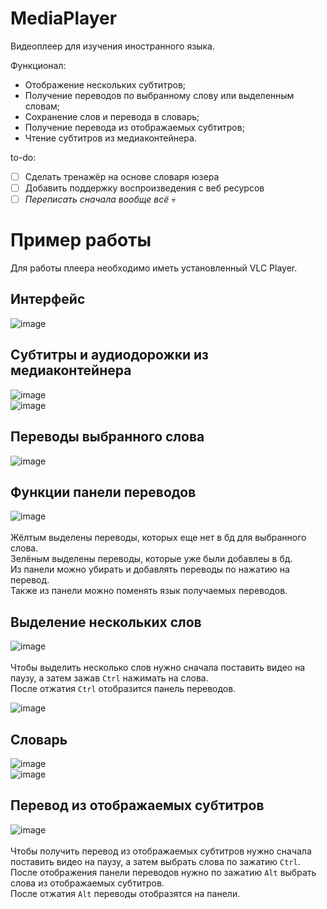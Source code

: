 # MediaPlayer
Видеоплеер для изучения иностранного языка.<br>

Функционал:
* Отображение нескольких субтитров;
* Получение переводов по выбранному слову или выделенным словам;
* Сохранение слов и перевода в словарь;
* Получение перевода из отображаемых субтитров;
* Чтение субтитров из медиаконтейнера.

to-do:
- [ ] Сделать тренажёр на основе словаря юзера
- [ ] Добавить поддержку воспроизведения с веб ресурсов
- [ ] _Переписать сначала вообще всё_ 💀
  
# Пример работы
Для работы плеера необходимо иметь установленный VLC Player.

## Интерфейс
![image](https://github.com/Lidoncor/media-player/assets/87908043/36ec6d00-da6f-4e12-ae2e-56dbaf89c261)

## Субтитры и аудиодорожки из медиаконтейнера
![image](https://github.com/Lidoncor/media-player/assets/87908043/75106879-4085-4a61-8301-922b40de1a7a)<br>
![image](https://github.com/Lidoncor/media-player/assets/87908043/03264ddf-0fd3-46df-8de2-4bd10d71d074)

## Переводы выбранного слова
![image](https://github.com/Lidoncor/media-player/assets/87908043/51aa4671-81fa-4709-8411-6628831c175a)

## Функции панели переводов
![image](https://github.com/Lidoncor/media-player/assets/87908043/28b1a6e4-c664-4437-a48e-a14dfdb737db)<br><br>
Жёлтым выделены переводы, которых еще нет в бд для выбранного слова.<br>
Зелёным выделены переводы, которые уже были добавлеы в бд.<br>
Из панели можно убирать и добавлять переводы по нажатию на перевод.<br>
Также из панели можно поменять язык получаемых переводов.<br>

## Выделение нескольких слов
![image](https://github.com/Lidoncor/media-player/assets/87908043/b7bb57fa-444f-4aef-81da-d94ebbe75cf1)<br><br>
Чтобы выделить несколько слов нужно сначала поставить видео на паузу, а затем зажав `Ctrl` нажимать на слова.<br>
После отжатия `Ctrl` отобразится панель переводов.<br>

![image](https://github.com/Lidoncor/media-player/assets/87908043/cadb21a2-1717-4325-bc50-2f2f21de9c21)

## Словарь
![image](https://github.com/Lidoncor/media-player/assets/87908043/25b36341-8268-44db-9cee-b9b52de6a2e8)<br>
![image](https://github.com/Lidoncor/media-player/assets/87908043/dc967b12-fa41-41d4-915f-93c52883ed1e)

## Перевод из отображаемых субтитров
![image](https://github.com/Lidoncor/media-player/assets/87908043/7a838ea2-4edb-4956-9ae9-1ffb503e0f28)<br><br>
Чтобы получить перевод из отображаемых субтитров нужно сначала поставить видео на паузу, а затем выбрать слова по зажатию `Ctrl`.<br>
После отображения панели переводов нужно по зажатию `Alt` выбрать слова из отображаемых субтитров.<br>
После отжатия `Alt` переводы отобразятся на панели.


